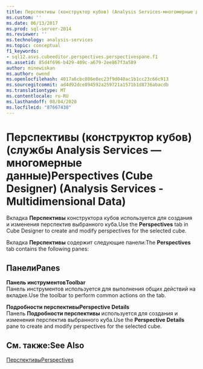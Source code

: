 ```yaml
---
title: Перспективы (конструктор кубов) (Analysis Services-многомерные данные) | Документация Майкрософт
ms.custom: ''
ms.date: 06/13/2017
ms.prod: sql-server-2014
ms.reviewer: ''
ms.technology: analysis-services
ms.topic: conceptual
f1_keywords:
- sql12.asvs.cubeeditor.perspectives.perspectivespane.f1
ms.assetid: 85d4f696-b429-409c-a679-2ee867f3a589
author: minewiskan
ms.author: owend
ms.openlocfilehash: 4017a6cbc086e8ec23f9d040ac1b1cc23c66c913
ms.sourcegitcommit: ad4d92dce894592a259721a1571b1d8736abacdb
ms.translationtype: MT
ms.contentlocale: ru-RU
ms.lasthandoff: 08/04/2020
ms.locfileid: "87667438"
---
```

# <a name="perspectives-cube-designer-analysis-services---multidimensional-data"></a><span data-ttu-id="34efe-102">Перспективы (конструктор кубов) (службы Analysis Services — многомерные данные)</span><span class="sxs-lookup"><span data-stu-id="34efe-102">Perspectives (Cube Designer) (Analysis Services - Multidimensional Data)</span></span>
  <span data-ttu-id="34efe-103">Вкладка **Перспективы** конструктора кубов используется для создания и изменения перспектив выбранного куба.</span><span class="sxs-lookup"><span data-stu-id="34efe-103">Use the **Perspectives** tab in Cube Designer to create and modify perspectives for the selected cube.</span></span>  
  
 <span data-ttu-id="34efe-104">Вкладка **Перспективы** содержит следующие панели:</span><span class="sxs-lookup"><span data-stu-id="34efe-104">The **Perspectives** tab contains the following panes:</span></span>  
  
## <a name="panes"></a><span data-ttu-id="34efe-105">Панели</span><span class="sxs-lookup"><span data-stu-id="34efe-105">Panes</span></span>  
 <span data-ttu-id="34efe-106">**Панель инструментов**</span><span class="sxs-lookup"><span data-stu-id="34efe-106">**Toolbar**</span></span>  
 <span data-ttu-id="34efe-107">Панель инструментов используется для выполнения общих действий на вкладке.</span><span class="sxs-lookup"><span data-stu-id="34efe-107">Use the toolbar to perform common actions on the tab.</span></span>  
  
 <span data-ttu-id="34efe-108">**Подробности перспективы**</span><span class="sxs-lookup"><span data-stu-id="34efe-108">**Perspective Details**</span></span>  
 <span data-ttu-id="34efe-109">Панель **Подробности перспективы** используется для создания и изменения перспектив выбранного куба.</span><span class="sxs-lookup"><span data-stu-id="34efe-109">Use the **Perspective Details** pane to create and modify perspectives for the selected cube.</span></span>  
  
## <a name="see-also"></a><span data-ttu-id="34efe-110">См. также:</span><span class="sxs-lookup"><span data-stu-id="34efe-110">See Also</span></span>  
 [<span data-ttu-id="34efe-111">Перспективы</span><span class="sxs-lookup"><span data-stu-id="34efe-111">Perspectives</span></span>](multidimensional-models-olap-logical-cube-objects/perspectives.md)  
  
  
